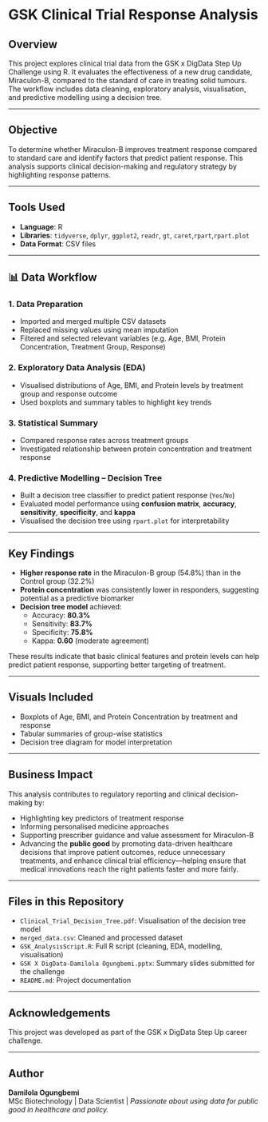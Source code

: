 # GSK Clinical Trial Response Analysis

## Overview
This project explores clinical trial data from the GSK x DigData Step Up Challenge using R. It evaluates the effectiveness of a new drug candidate, Miraculon-B, compared to the standard of care in treating solid tumours. The workflow includes data cleaning, exploratory analysis, visualisation, and predictive modelling using a decision tree.

---

## Objective
To determine whether Miraculon-B improves treatment response compared to standard care and identify factors that predict patient response. This analysis supports clinical decision-making and regulatory strategy by highlighting response patterns.

---

## Tools Used
- **Language**: R
- **Libraries**: `tidyverse`, `dplyr`, `ggplot2`, `readr`, `gt`, `caret`,`rpart`,`rpart.plot`
- **Data Format**: CSV files

---
## 📊 Data Workflow  
### 1. Data Preparation  
- Imported and merged multiple CSV datasets  
- Replaced missing values using mean imputation  
- Filtered and selected relevant variables (e.g. Age, BMI, Protein Concentration, Treatment Group, Response)

### 2. Exploratory Data Analysis (EDA)  
- Visualised distributions of Age, BMI, and Protein levels by treatment group and response outcome  
- Used boxplots and summary tables to highlight key trends

### 3. Statistical Summary  
- Compared response rates across treatment groups  
- Investigated relationship between protein concentration and treatment response

### 4. Predictive Modelling – Decision Tree  
- Built a decision tree classifier to predict patient response (`Yes`/`No`)  
- Evaluated model performance using **confusion matrix**, **accuracy**, **sensitivity**, **specificity**, and **kappa**  
- Visualised the decision tree using `rpart.plot` for interpretability

---

## Key Findings  
- **Higher response rate** in the Miraculon-B group (54.8%) than in the Control group (32.2%)  
- **Protein concentration** was consistently lower in responders, suggesting potential as a predictive biomarker  
- **Decision tree model** achieved:
  - Accuracy: **80.3%**
  - Sensitivity: **83.7%**
  - Specificity: **75.8%**
  - Kappa: **0.60** (moderate agreement)

These results indicate that basic clinical features and protein levels can help predict patient response, supporting better targeting of treatment.

---

## Visuals Included  
- Boxplots of Age, BMI, and Protein Concentration by treatment and response  
- Tabular summaries of group-wise statistics  
- Decision tree diagram for model interpretation  
  

---

## Business Impact  
This analysis contributes to regulatory reporting and clinical decision-making by:  
- Highlighting key predictors of treatment response  
- Informing personalised medicine approaches  
- Supporting prescriber guidance and value assessment for Miraculon-B
- Advancing the **public good** by promoting data-driven healthcare decisions that improve patient outcomes, reduce unnecessary treatments, and enhance clinical trial efficiency—helping ensure that medical innovations reach the right patients faster and more fairly.  

---

## Files in this Repository  
- `Clinical_Trial_Decision_Tree.pdf`: Visualisation of the decision tree model 
-  `merged_data.csv`: Cleaned and processed dataset  
- `GSK_AnalysisScript.R`: Full R script (cleaning, EDA, modelling, visualisation)  
- `GSK X DigData-Damilola Ogungbemi.pptx`: Summary slides submitted for the challenge  
- `README.md`: Project documentation  

---

## Acknowledgements
This project was developed as part of the GSK x DigData Step Up career challenge.

---

## Author
**Damilola Ogungbemi**  
MSc Biotechnology | Data Scientist | *Passionate about using data for public good in healthcare and policy.*

